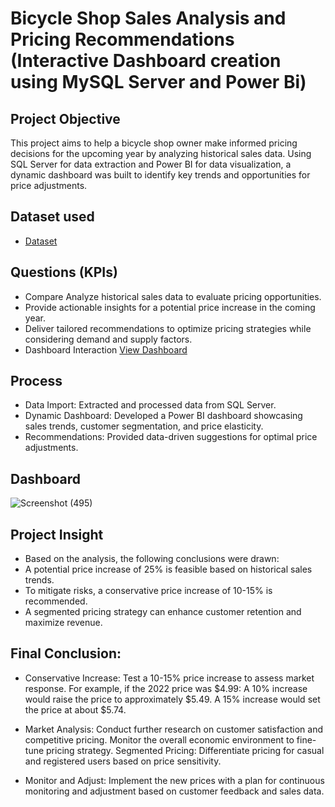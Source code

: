 # Bicycle Shop Sales Analysis and Pricing Recommendations (Interactive Dashboard creation using MySQL Server and Power Bi)
## Project Objective
This project aims to help a bicycle shop owner make informed pricing decisions for the upcoming year by analyzing historical sales data. Using SQL Server for data extraction and Power BI for data visualization, a dynamic dashboard was built to identify key trends and opportunities for price adjustments.

## Dataset used
- <a href="https://github.com/Balakrishna-Jurollu/Toman_Bike-Shop-Analysis/blob/main/bike_share_yr_0.csv">Dataset</a>

## Questions (KPIs)
- Compare Analyze historical sales data to evaluate pricing opportunities.
- Provide actionable insights for a potential price increase in the coming year.
- Deliver tailored recommendations to optimize pricing strategies while considering demand and supply factors.
- Dashboard Interaction <a href="https://github.com/Balakrishna-Jurollu/Toman_Bike-Shop-Analysis/blob/main/Toman_Bike%20shop%20Dashboard.png">View Dashboard</a>

## Process
- Data Import: Extracted and processed data from SQL Server.
- Dynamic Dashboard: Developed a Power BI dashboard showcasing sales trends, customer segmentation, and price elasticity.
- Recommendations: Provided data-driven suggestions for optimal price adjustments.

## Dashboard

![Screenshot (495)](https://github.com/user-attachments/assets/17a62479-5cdc-4be7-9373-f264201d276e)

## Project Insight
- Based on the analysis, the following conclusions were drawn:
- A potential price increase of 25% is feasible based on historical sales trends.
- To mitigate risks, a conservative price increase of 10-15% is recommended.
- A segmented pricing strategy can enhance customer retention and maximize revenue.

## Final Conclusion:
- Conservative Increase:
Test a 10-15% price increase to assess market response.
For example, if the 2022 price was $4.99:
A 10% increase would raise the price to approximately $5.49.
A 15% increase would set the price at about $5.74.

- Market Analysis:
 Conduct further research on customer satisfaction and competitive pricing.
Monitor the overall economic environment to fine-tune pricing strategy.
Segmented Pricing:
 Differentiate pricing for casual and registered users based on price sensitivity.

- Monitor and Adjust:
Implement the new prices with a plan for continuous monitoring and adjustment based on customer feedback and sales data.
